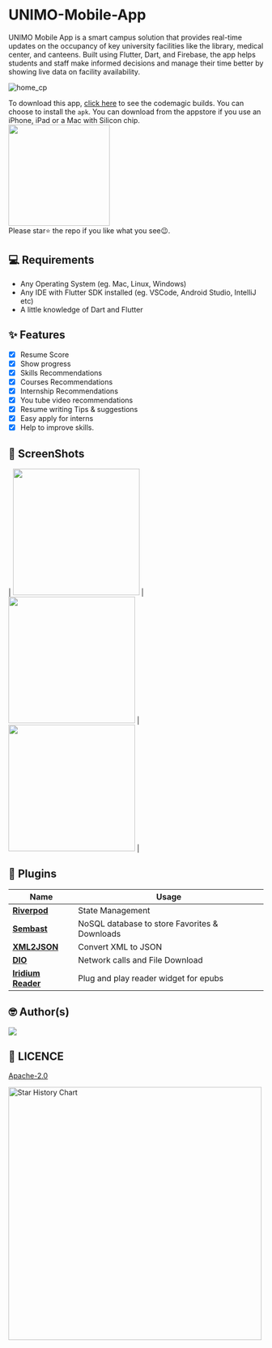 # UNIMO-Mobile-App
UNIMO Mobile App is a smart campus solution that provides real-time updates on the occupancy of key university facilities like the library, medical center, and canteens. Built using Flutter, Dart, and Firebase, the app helps students and staff make informed decisions and manage their time better by showing live data on facility availability. 
<br>

![home_cp](https://github.com/AnuV6/CareerPulse-Mobile-App/assets/112252294/1f86bafa-8299-48e6-92d9-1435b36e8fb5)
<br>

To download this app, <a href="https://github.com/AnuV6/CareerPulse-Mobile-App">click here</a> to see the codemagic builds. You can choose to install the `apk`.
You can download from the appstore if you use an iPhone, iPad or a Mac with Silicon chip.
<br>
<a href="https://apps.apple.com/"><img src="https://www.freepnglogos.com/uploads/app-store-logo-png/download-on-the-app-store-logo-png-23.png" width="200"></img></a>
<br> Please star⭐ the repo if you like what you see😉.

## 💻 Requirements

- Any Operating System (eg. Mac, Linux, Windows)
- Any IDE with Flutter SDK installed (eg. VSCode, Android Studio, IntelliJ etc)
- A little knowledge of Dart and Flutter

## ✨ Features

- [x] Resume Score
- [x] Show progress
- [x] Skills Recommendations
- [x] Courses Recommendations
- [x] Internship Recommendations
- [x] You tube video recommendations
- [x] Resume writing Tips & suggestions 
- [x] Easy apply for interns 
- [x] Help to improve skills.

## 📸 ScreenShots

| <img src="screenshots/ss4.jpeg" width="250">  |
 <img src="screenshots/ss5.jpeg" width="250">   | <img src="screenshots/ss6.jpeg" width="250">  |
 

## 🔌 Plugins

| Name                                                                   | Usage                                         |
| ---------------------------------------------------------------------- | --------------------------------------------- |
| [**Riverpod**](https://pub.dev/packages/flutter_riverpod)              | State Management                              |
| [**Sembast**](https://pub.dev/packages/sembast)                        | NoSQL database to store Favorites & Downloads |
| [**XML2JSON**](https://pub.dev/packages/xml2json)                      | Convert XML to JSON                           |
| [**DIO**](https://pub.dev/packages/dio)                                | Network calls and File Download               |
| [**Iridium Reader**](https://github.com/Mantano/iridium_reader_widget) | Plug and play reader widget for epubs         |


## 🤓 Author(s)

<a href="https://github.com/AnuV6/CareerPulse-Mobile-App/graphs/contributors">
  <img src="https://contrib.rocks/image?repo=AnuV6/CareerPulse-Mobile-App" />
</a>

## 🔖 LICENCE

[Apache-2.0](LICENSE)

<a href="https://github.com/AnuV6/CareerPulse-Mobile-App">
        <img width="500" alt="Star History Chart" src="https://api.star-history.com/svg?repos=AnuV6/CareerPulse-Mobile-App&type=Date">
      </a>
